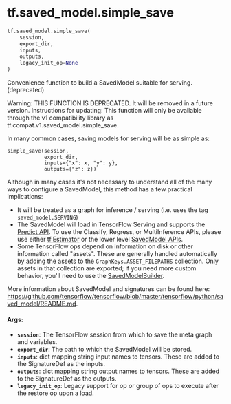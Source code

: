 <div itemscope itemtype="http://developers.google.com/ReferenceObject">
<meta itemprop="name" content="tf.saved_model.simple_save" />
<meta itemprop="path" content="Stable" />
</div>

# tf.saved_model.simple_save

``` python
tf.saved_model.simple_save(
    session,
    export_dir,
    inputs,
    outputs,
    legacy_init_op=None
)
```

Convenience function to build a SavedModel suitable for serving. (deprecated)

Warning: THIS FUNCTION IS DEPRECATED. It will be removed in a future version.
Instructions for updating:
This function will only be available through the v1 compatibility library as tf.compat.v1.saved_model.simple_save.

In many common cases, saving models for serving will be as simple as:

    simple_save(session,
                export_dir,
                inputs={"x": x, "y": y},
                outputs={"z": z})

Although in many cases it's not necessary to understand all of the many ways
    to configure a SavedModel, this method has a few practical implications:
  - It will be treated as a graph for inference / serving (i.e. uses the tag
    `saved_model.SERVING`)
  - The SavedModel will load in TensorFlow Serving and supports the
    [Predict
    API](https://github.com/tensorflow/serving/blob/master/tensorflow_serving/apis/predict.proto).
    To use the Classify, Regress, or MultiInference APIs, please
    use either
    [tf.Estimator](https://www.tensorflow.org/api_docs/python/tf/estimator/Estimator)
    or the lower level
    [SavedModel
    APIs](https://github.com/tensorflow/tensorflow/blob/master/tensorflow/python/saved_model/README.md).
  - Some TensorFlow ops depend on information on disk or other information
    called "assets". These are generally handled automatically by adding the
    assets to the `GraphKeys.ASSET_FILEPATHS` collection. Only assets in that
    collection are exported; if you need more custom behavior, you'll need to
    use the
    [SavedModelBuilder](https://github.com/tensorflow/tensorflow/blob/master/tensorflow/python/saved_model/builder.py).

More information about SavedModel and signatures can be found here:
https://github.com/tensorflow/tensorflow/blob/master/tensorflow/python/saved_model/README.md.

#### Args:

* <b>`session`</b>: The TensorFlow session from which to save the meta graph and
      variables.
* <b>`export_dir`</b>: The path to which the SavedModel will be stored.
* <b>`inputs`</b>: dict mapping string input names to tensors. These are added
      to the SignatureDef as the inputs.
* <b>`outputs`</b>:  dict mapping string output names to tensors. These are added
      to the SignatureDef as the outputs.
* <b>`legacy_init_op`</b>: Legacy support for op or group of ops to execute after the
      restore op upon a load.